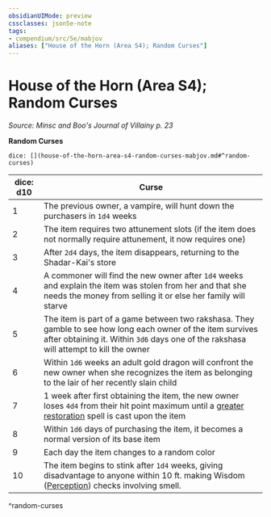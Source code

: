 ```yaml
---
obsidianUIMode: preview
cssclasses: json5e-note
tags:
- compendium/src/5e/mabjov
aliases: ["House of the Horn (Area S4); Random Curses"]
---
```

# House of the Horn (Area S4); Random Curses
*Source: Minsc and Boo's Journal of Villainy p. 23* 

**Random Curses**

`dice: [](house-of-the-horn-area-s4-random-curses-mabjov.md#^random-curses)`

| dice: d10 | Curse |
|-----------|-------|
| 1 | The previous owner, a vampire, will hunt down the purchasers in `1d4` weeks |
| 2 | The item requires two attunement slots (if the item does not normally require attunement, it now requires one) |
| 3 | After `2d4` days, the item disappears, returning to the Shadar-Kai's store |
| 4 | A commoner will find the new owner after `1d4` weeks and explain the item was stolen from her and that she needs the money from selling it or else her family will starve |
| 5 | The item is part of a game between two rakshasa. They gamble to see how long each owner of the item survives after obtaining it. Within `3d6` days one of the rakshasa will attempt to kill the owner |
| 6 | Within `1d6` weeks an adult gold dragon will confront the new owner when she recognizes the item as belonging to the lair of her recently slain child |
| 7 | 1 week after first obtaining the item, the new owner loses `4d4` from their hit point maximum until a [greater restoration](/Systems/5e/spells/greater-restoration.md) spell is cast upon the item |
| 8 | Within `1d6` days of purchasing the item, it becomes a normal version of its base item |
| 9 | Each day the item changes to a random color |
| 10 | The item begins to stink after `1d4` weeks, giving disadvantage to anyone within 10 ft. making Wisdom ([Perception](/Systems/5e/rules/skills.md#Perception)) checks involving smell. |
^random-curses